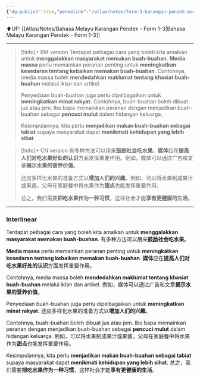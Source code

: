 ```yaml
---
{"dg-publish":true,"permalink":"/atlas/notes/form-3-karangan-pendek-masyarakat-makan-buah-buahan/"}
---
```


⬆️UP: [[Atlas/Notes/Bahasa Melayu Karangan Pendek - Form 1-3\|Bahasa Melayu Karangan Pendek - Form 1-3]]

---


> [!info]+ BM version
> Terdapat pelbagai cara yang boleh kita amalkan untuk **menggalakkan masyarakat memakan buah-buahan**. **Media massa** perlu memainkan peranan penting untuk **meningkatkan kesedaran tentang kebaikan memakan buah-buahan**. Contohnya, media massa boleh **mendedahkan maklumat tentang khasiat buah-buahan** melalui iklan dan artikel. 
> 
> Penyediaan buah-buahan juga perlu dipelbagaikan untuk **meningkatkan minat rakyat.** Contohnya, buah-buahan boleh dibuat jus atau jem. Ibu bapa memainkan peranan dengan menjadikan buah-buahan sebagai **pencuci mulut** dalam hidangan keluarga. 
> 
> Kesimpulannya, kita perlu **menjadikan makan buah-buahan sebagai tabiat** supaya masyarakat dapat **menikmati kehidupan yang lebih sihat**.

> [!info]+ CN version
> 有多种方法可以用来**鼓励社会吃水果**。**媒体**应在**提高人们对吃水果好处的认识**方面发挥重要作用。例如，媒体可以通过广告和文章**揭示水果的营养价值**。
> 
> 还应多样化水果的准备方式以**增加人们的兴趣**。例如，可以将水果制成果汁或果酱。父母在家庭餐中将水果作为**甜点**也能发挥重要作用。
> 
> 总之，我们需要**把吃水果作为一种习惯**，这样社会才能**享有更健康的生活**。


---

### Interlinear

Terdapat pelbagai cara yang boleh kita amalkan untuk **menggalakkan masyarakat memakan buah-buahan**. 
有多种方法可以用来**鼓励社会吃水果**。

**Media massa** perlu memainkan peranan penting untuk **meningkatkan kesedaran tentang kebaikan memakan buah-buahan**. 
**媒体**应在**提高人们对吃水果好处的认识**方面发挥重要作用。

Contohnya, media massa boleh **mendedahkan maklumat tentang khasiat buah-buahan** melalui iklan dan artikel. 
例如，媒体可以通过广告和文章**揭示水果的营养价值**。

Penyediaan buah-buahan juga perlu dipelbagaikan untuk **meningkatkan minat rakyat.** 
还应多样化水果的准备方式以**增加人们的兴趣**。

Contohnya, buah-buahan boleh dibuat jus atau jem. Ibu bapa memainkan peranan dengan menjadikan buah-buahan sebagai **pencuci mulut** dalam hidangan keluarga. 
例如，可以将水果制成果汁或果酱。父母在家庭餐中将水果作为**甜点**也能发挥重要作用。

Kesimpulannya, kita perlu **menjadikan makan buah-buahan sebagai tabiat** supaya masyarakat dapat **menikmati kehidupan yang lebih sihat**.
总之，我们需要**把吃水果作为一种习惯**，这样社会才能**享有更健康的生活**。



